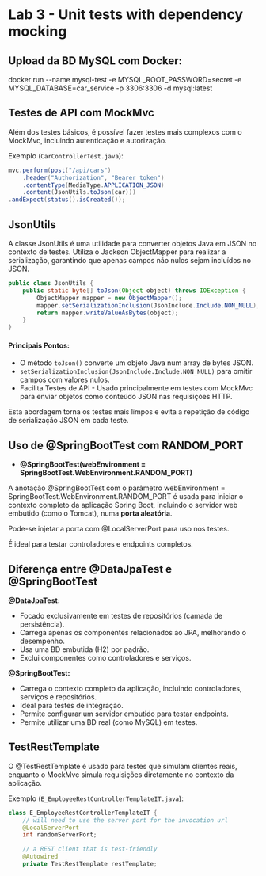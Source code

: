 # Lab 3 - Unit tests with dependency mocking

## Upload da BD MySQL com Docker:

docker run --name mysql-test -e MYSQL_ROOT_PASSWORD=secret -e MYSQL_DATABASE=car_service -p 3306:3306 -d mysql:latest

## Testes de API com MockMvc

Além dos testes básicos, é possível fazer testes mais complexos com o MockMvc, incluindo autenticação e autorização.

Exemplo (`CarControllerTest.java`):
```java
mvc.perform(post("/api/cars")
    .header("Authorization", "Bearer token")
    .contentType(MediaType.APPLICATION_JSON)
    .content(JsonUtils.toJson(car)))
.andExpect(status().isCreated());
```

## JsonUtils

A classe JsonUtils é uma utilidade para converter objetos Java em JSON no contexto de testes. Utiliza o Jackson ObjectMapper para realizar a serialização, garantindo que apenas campos não nulos sejam incluídos no JSON.

```java
public class JsonUtils {
    public static byte[] toJson(Object object) throws IOException {
        ObjectMapper mapper = new ObjectMapper();
        mapper.setSerializationInclusion(JsonInclude.Include.NON_NULL);
        return mapper.writeValueAsBytes(object);
    }
}
``` 

#### Principais Pontos:
- O método `toJson()` converte um objeto Java num array de bytes JSON.
- `setSerializationInclusion(JsonInclude.Include.NON_NULL)` para omitir campos com valores nulos.
- Facilita Testes de API - Usado principalmente em testes com MockMvc para enviar objetos como conteúdo JSON nas requisições HTTP.

Esta abordagem torna os testes mais limpos e evita a repetição de código de serialização JSON em cada teste.


## Uso de @SpringBootTest com RANDOM_PORT

- **@SpringBootTest(webEnvironment = SpringBootTest.WebEnvironment.RANDOM_PORT)**

A anotação @SpringBootTest com o parâmetro webEnvironment = SpringBootTest.WebEnvironment.RANDOM_PORT é usada para iniciar o contexto completo da aplicação Spring Boot, incluindo o servidor web embutido (como o Tomcat), numa **porta aleatória**.

Pode-se injetar a porta com @LocalServerPort para uso nos testes.

É ideal para testar controladores e endpoints completos.


## Diferença entre @DataJpaTest e @SpringBootTest

**@DataJpaTest:**
- Focado exclusivamente em testes de repositórios (camada de persistência).
- Carrega apenas os componentes relacionados ao JPA, melhorando o desempenho.
- Usa uma BD embutida (H2) por padrão.
- Exclui componentes como controladores e serviços.

**@SpringBootTest:**
- Carrega o contexto completo da aplicação, incluindo controladores, serviços e repositórios.
- Ideal para testes de integração.
- Permite configurar um servidor embutido para testar endpoints.
- Permite utilizar uma BD real (como MySQL) em testes.

## TestRestTemplate
O @TestRestTemplate é usado para testes que simulam clientes reais, enquanto o MockMvc simula requisições diretamente no contexto da aplicação.

Exemplo (`E_EmployeeRestControllerTemplateIT.java`):
```java
class E_EmployeeRestControllerTemplateIT {
    // will need to use the server port for the invocation url
    @LocalServerPort
    int randomServerPort;

    // a REST client that is test-friendly
    @Autowired
    private TestRestTemplate restTemplate;
``` 

